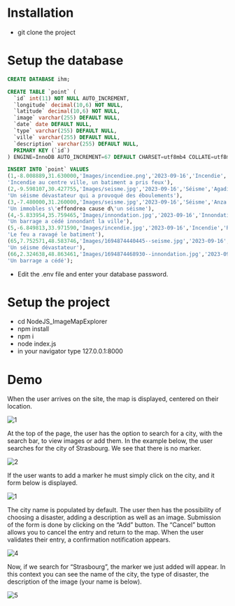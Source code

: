 # Installation

- git clone the project

# Setup the database

```sql 
CREATE DATABASE ihm;

CREATE TABLE `point` (
  `id` int(11) NOT NULL AUTO_INCREMENT,
  `longitude` decimal(10,6) NOT NULL,
  `latitude` decimal(10,6) NOT NULL,
  `image` varchar(255) DEFAULT NULL,
  `date` date DEFAULT NULL,
  `type` varchar(255) DEFAULT NULL,
  `ville` varchar(255) DEFAULT NULL,
  `description` varchar(255) DEFAULT NULL,
  PRIMARY KEY (`id`)
) ENGINE=InnoDB AUTO_INCREMENT=67 DEFAULT CHARSET=utf8mb4 COLLATE=utf8mb4_general_ci;

INSERT INTO `point` VALUES
(1,-8.008889,31.630000,'Images/incendiee.png','2023-09-16','Incendie','Marrakech',
'Incendie au centre ville, un batiment a pris feux'),
(2,-9.598107,30.427755,'Images/seisme.jpg','2023-09-16','Séisme','Agadir',
'Un séisme dévastateur qui a provoqué des éboulements'),
(3,-7.480000,31.260000,'Images/seisme.jpg','2023-09-16','Séisme','Anza',
'Un immobles s\'effondrea cause d\'un séisme'),
(4,-5.833954,35.759465,'Images/innondation.jpg','2023-09-16','Innondation','Tanger',
'Un barrage a cédé innondant la ville'),
(5,-6.849813,33.971590,'Images/incendie.jpg','2023-09-16','Incendie','Rabat',
'Le feu a ravagé le batiment'),
(65,7.752571,48.583746,'Images/1694874440445--seisme.jpg','2023-09-16','Séismes','Strasbourg',
'Un séisme dévastateur'),
(66,2.324638,48.863461,'Images/1694874468930--innondation.jpg','2023-09-16','Inondations','Paris',
'Un barrage a cédé');
```

- Edit the .env file and enter your database password.

# Setup the project

- cd NodeJS_ImageMapExplorer
- npm install
- npm i
- node index.js
- in your navigator type 127.0.0.1:8000

# Demo

When the user arrives on the site, the map is displayed, centered on their location.

![1](https://github.com/YassineProDev/NodeJS_ImageMapExplorer/assets/120946916/6bd19427-d467-46ec-85fa-343d0b3c7216)

At the top of the page, the user has the option to search for a city, with the
search bar, to view images or add them.
In the example below, the user searches for the city of Strasbourg.
We see that there is no marker.

![2](https://github.com/YassineProDev/NodeJS_ImageMapExplorer/assets/120946916/b51dbaa1-25c6-47a9-b0b0-7f1cf45f754a)

If the user wants to add a marker he must simply click on the city, and it
form below is displayed.

![1](https://github.com/YassineProDev/NodeJS_ImageMapExplorer/assets/120946916/217aa27f-35a6-4e1d-877f-c1640b291582)



The city name is populated by default.
The user then has the possibility of choosing a disaster, adding a
description as well as an image.
Submission of the form is done by clicking on the “Add” button.
The “Cancel” button allows you to cancel the entry and return to the map.
When the user validates their entry, a confirmation notification appears.

![4](https://github.com/YassineProDev/NodeJS_ImageMapExplorer/assets/120946916/f996fa97-98f8-4152-9ea5-466acf6a9cd8)

Now, if we search for “Strasbourg”, the marker we just added will appear. In this context you can see the name of the city, the type of disaster, the description of the image (your name is below).

![5](https://github.com/YassineProDev/NodeJS_ImageMapExplorer/assets/120946916/bf10f19c-991e-4856-9fa1-8a15e2759246)





